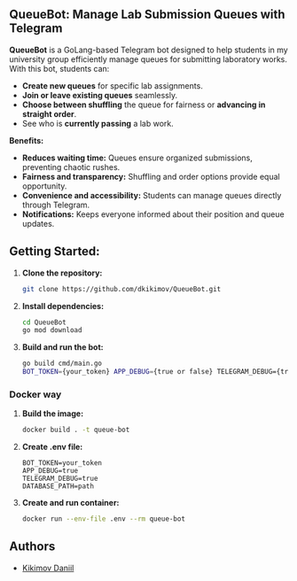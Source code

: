 ## QueueBot: Manage Lab Submission Queues with Telegram

**QueueBot** is a GoLang-based Telegram bot designed to help students in my university group efficiently manage queues for submitting laboratory works. With this bot, students can:

* **Create new queues** for specific lab assignments.
* **Join or leave existing queues** seamlessly.
* **Choose between shuffling** the queue for fairness or **advancing in straight order**.
* See who is **currently passing** a lab work.

**Benefits:**

* **Reduces waiting time:** Queues ensure organized submissions, preventing chaotic rushes.
* **Fairness and transparency:** Shuffling and order options provide equal opportunity.
* **Convenience and accessibility:** Students can manage queues directly through Telegram.
* **Notifications:** Keeps everyone informed about their position and queue updates.

## Getting Started:

1. **Clone the repository:**

   ```bash
   git clone https://github.com/dkikimov/QueueBot.git
   ```

2. **Install dependencies:**

   ```bash
   cd QueueBot
   go mod download
   ```

3. **Build and run the bot:**

   ```bash
   go build cmd/main.go
   BOT_TOKEN={your_token} APP_DEBUG={true or false} TELEGRAM_DEBUG={true or false} DATABASE_PATH={path} ./main
   ```

### Docker way

1. **Build the image:**

   ```bash
   docker build . -t queue-bot
   ```
2. **Create .env file:**

   ```
   BOT_TOKEN=your_token
   APP_DEBUG=true
   TELEGRAM_DEBUG=true
   DATABASE_PATH=path
   
   ```

3. **Create and run container:**

   ```bash
   docker run --env-file .env --rm queue-bot 
   ```
   
## Authors

* [Kikimov Daniil](https://github.com/dkikimov/)